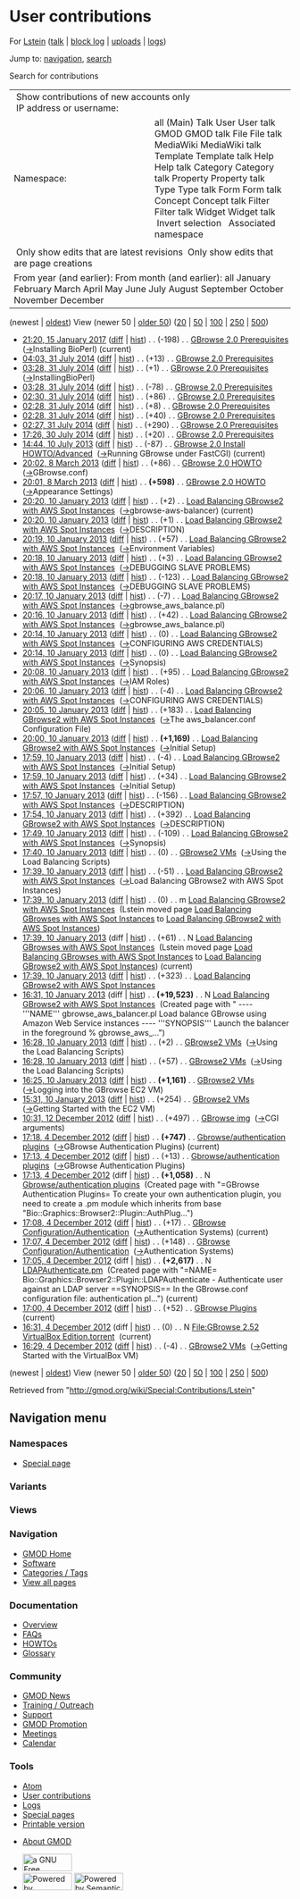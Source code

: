 <div id="mw-page-base" class="noprint">

</div>

<div id="mw-head-base" class="noprint">

</div>

<div id="content" class="mw-body" role="main">

<span id="top"></span>

<div id="mw-js-message" style="display:none;">

</div>



# <span dir="auto">User contributions</span>

<div id="bodyContent">

<div id="contentSub">

For [Lstein](/wiki/User:Lstein "User:Lstein") (<a
href="/mediawiki/index.php?title=User_talk:Lstein&amp;action=edit&amp;redlink=1"
class="new" title="User talk:Lstein (page does not exist)">talk</a> \|
[block
log](/mediawiki/index.php?title=Special:Log/block&page=User%3ALstein "Special:Log/block")
\| [uploads](/wiki/Special:ListFiles/Lstein "Special:ListFiles/Lstein")
\| [logs](/wiki/Special:Log/Lstein "Special:Log/Lstein"))

</div>

<div id="jump-to-nav" class="mw-jump">

Jump to: [navigation](#mw-navigation), [search](#p-search)

</div>

<div id="mw-content-text">

Search for contributions

<table class="mw-contributions-table">
<colgroup>
<col style="width: 50%" />
<col style="width: 50%" />
</colgroup>
<tbody>
<tr class="odd">
<td colspan="2"> Show contributions of new accounts only<br />
 IP address or username:</td>
</tr>
<tr class="even">
<td class="mw-label">Namespace:</td>
<td>all (Main) Talk User User talk GMOD GMOD talk File File talk
MediaWiki MediaWiki talk Template Template talk Help Help talk Category
Category talk Property Property talk Type Type talk Form Form talk
Concept Concept talk Filter Filter talk Widget Widget talk  
 Invert selection 
 Associated namespace </td>
</tr>
<tr class="odd">
<td colspan="2"></td>
</tr>
<tr class="even">
<td colspan="2"> Only show edits that are latest revisions
 Only show edits that are page creations</td>
</tr>
<tr class="odd">
<td colspan="2">From year (and earlier): From month (and earlier): all
January February March April May June July August September October
November December</td>
</tr>
</tbody>
</table>

(newest \| <a
href="/mediawiki/index.php?title=Special:Contributions/Lstein&amp;dir=prev&amp;target=Lstein"
class="mw-lastlink" rel="last"
title="Special:Contributions/Lstein">oldest</a>) View (newer 50 \| <a
href="/mediawiki/index.php?title=Special:Contributions/Lstein&amp;offset=20121204162933&amp;target=Lstein"
class="mw-nextlink" rel="next"
title="Special:Contributions/Lstein">older 50</a>) (<a
href="/mediawiki/index.php?title=Special:Contributions/Lstein&amp;offset=&amp;limit=20&amp;target=Lstein"
class="mw-numlink" title="Special:Contributions/Lstein">20</a> \| <a
href="/mediawiki/index.php?title=Special:Contributions/Lstein&amp;offset=&amp;limit=50&amp;target=Lstein"
class="mw-numlink" title="Special:Contributions/Lstein">50</a> \| <a
href="/mediawiki/index.php?title=Special:Contributions/Lstein&amp;offset=&amp;limit=100&amp;target=Lstein"
class="mw-numlink" title="Special:Contributions/Lstein">100</a> \| <a
href="/mediawiki/index.php?title=Special:Contributions/Lstein&amp;offset=&amp;limit=250&amp;target=Lstein"
class="mw-numlink" title="Special:Contributions/Lstein">250</a> \| <a
href="/mediawiki/index.php?title=Special:Contributions/Lstein&amp;offset=&amp;limit=500&amp;target=Lstein"
class="mw-numlink" title="Special:Contributions/Lstein">500</a>)

- <a
  href="/mediawiki/index.php?title=GBrowse_2.0_Prerequisites&amp;oldid=27336"
  class="mw-changeslist-date" title="GBrowse 2.0 Prerequisites">21:20, 15
  January 2017</a>
  ([diff](/mediawiki/index.php?title=GBrowse_2.0_Prerequisites&diff=prev&oldid=27336 "GBrowse 2.0 Prerequisites")
  \|
  [hist](/mediawiki/index.php?title=GBrowse_2.0_Prerequisites&action=history "GBrowse 2.0 Prerequisites"))
  <span class="mw-changeslist-separator">. .</span>
  <span class="mw-plusminus-neg" dir="ltr"
  title="8,375 bytes after change">(-198)</span>‎
  <span class="mw-changeslist-separator">. .</span>
  <a href="/wiki/GBrowse_2.0_Prerequisites" class="mw-contributions-title"
  title="GBrowse 2.0 Prerequisites">GBrowse 2.0 Prerequisites</a> ‎
  <span class="comment">([→](/wiki/GBrowse_2.0_Prerequisites#Installing_BioPerl "GBrowse 2.0 Prerequisites")‎<span dir="auto"><span class="autocomment">Installing
  BioPerl</span></span>)</span> <span class="mw-uctop">(current)</span>
- <a
  href="/mediawiki/index.php?title=GBrowse_2.0_Prerequisites&amp;oldid=26010"
  class="mw-changeslist-date" title="GBrowse 2.0 Prerequisites">04:03, 31
  July 2014</a>
  ([diff](/mediawiki/index.php?title=GBrowse_2.0_Prerequisites&diff=prev&oldid=26010 "GBrowse 2.0 Prerequisites")
  \|
  [hist](/mediawiki/index.php?title=GBrowse_2.0_Prerequisites&action=history "GBrowse 2.0 Prerequisites"))
  <span class="mw-changeslist-separator">. .</span>
  <span class="mw-plusminus-pos" dir="ltr"
  title="8,573 bytes after change">(+13)</span>‎
  <span class="mw-changeslist-separator">. .</span>
  <a href="/wiki/GBrowse_2.0_Prerequisites" class="mw-contributions-title"
  title="GBrowse 2.0 Prerequisites">GBrowse 2.0 Prerequisites</a> ‎
- <a
  href="/mediawiki/index.php?title=GBrowse_2.0_Prerequisites&amp;oldid=26009"
  class="mw-changeslist-date" title="GBrowse 2.0 Prerequisites">03:28, 31
  July 2014</a>
  ([diff](/mediawiki/index.php?title=GBrowse_2.0_Prerequisites&diff=prev&oldid=26009 "GBrowse 2.0 Prerequisites")
  \|
  [hist](/mediawiki/index.php?title=GBrowse_2.0_Prerequisites&action=history "GBrowse 2.0 Prerequisites"))
  <span class="mw-changeslist-separator">. .</span>
  <span class="mw-plusminus-pos" dir="ltr"
  title="8,560 bytes after change">(+1)</span>‎
  <span class="mw-changeslist-separator">. .</span>
  <a href="/wiki/GBrowse_2.0_Prerequisites" class="mw-contributions-title"
  title="GBrowse 2.0 Prerequisites">GBrowse 2.0 Prerequisites</a> ‎
  <span class="comment">([→](/wiki/GBrowse_2.0_Prerequisites#InstallingBioPerl "GBrowse 2.0 Prerequisites")‎<span dir="auto"><span class="autocomment">InstallingBioPerl</span></span>)</span>
- <a
  href="/mediawiki/index.php?title=GBrowse_2.0_Prerequisites&amp;oldid=26008"
  class="mw-changeslist-date" title="GBrowse 2.0 Prerequisites">03:28, 31
  July 2014</a>
  ([diff](/mediawiki/index.php?title=GBrowse_2.0_Prerequisites&diff=prev&oldid=26008 "GBrowse 2.0 Prerequisites")
  \|
  [hist](/mediawiki/index.php?title=GBrowse_2.0_Prerequisites&action=history "GBrowse 2.0 Prerequisites"))
  <span class="mw-changeslist-separator">. .</span>
  <span class="mw-plusminus-neg" dir="ltr"
  title="8,559 bytes after change">(-78)</span>‎
  <span class="mw-changeslist-separator">. .</span>
  <a href="/wiki/GBrowse_2.0_Prerequisites" class="mw-contributions-title"
  title="GBrowse 2.0 Prerequisites">GBrowse 2.0 Prerequisites</a> ‎
- <a
  href="/mediawiki/index.php?title=GBrowse_2.0_Prerequisites&amp;oldid=26007"
  class="mw-changeslist-date" title="GBrowse 2.0 Prerequisites">02:30, 31
  July 2014</a>
  ([diff](/mediawiki/index.php?title=GBrowse_2.0_Prerequisites&diff=prev&oldid=26007 "GBrowse 2.0 Prerequisites")
  \|
  [hist](/mediawiki/index.php?title=GBrowse_2.0_Prerequisites&action=history "GBrowse 2.0 Prerequisites"))
  <span class="mw-changeslist-separator">. .</span>
  <span class="mw-plusminus-pos" dir="ltr"
  title="8,637 bytes after change">(+86)</span>‎
  <span class="mw-changeslist-separator">. .</span>
  <a href="/wiki/GBrowse_2.0_Prerequisites" class="mw-contributions-title"
  title="GBrowse 2.0 Prerequisites">GBrowse 2.0 Prerequisites</a> ‎
- <a
  href="/mediawiki/index.php?title=GBrowse_2.0_Prerequisites&amp;oldid=26006"
  class="mw-changeslist-date" title="GBrowse 2.0 Prerequisites">02:28, 31
  July 2014</a>
  ([diff](/mediawiki/index.php?title=GBrowse_2.0_Prerequisites&diff=prev&oldid=26006 "GBrowse 2.0 Prerequisites")
  \|
  [hist](/mediawiki/index.php?title=GBrowse_2.0_Prerequisites&action=history "GBrowse 2.0 Prerequisites"))
  <span class="mw-changeslist-separator">. .</span>
  <span class="mw-plusminus-pos" dir="ltr"
  title="8,551 bytes after change">(+8)</span>‎
  <span class="mw-changeslist-separator">. .</span>
  <a href="/wiki/GBrowse_2.0_Prerequisites" class="mw-contributions-title"
  title="GBrowse 2.0 Prerequisites">GBrowse 2.0 Prerequisites</a> ‎
- <a
  href="/mediawiki/index.php?title=GBrowse_2.0_Prerequisites&amp;oldid=26005"
  class="mw-changeslist-date" title="GBrowse 2.0 Prerequisites">02:28, 31
  July 2014</a>
  ([diff](/mediawiki/index.php?title=GBrowse_2.0_Prerequisites&diff=prev&oldid=26005 "GBrowse 2.0 Prerequisites")
  \|
  [hist](/mediawiki/index.php?title=GBrowse_2.0_Prerequisites&action=history "GBrowse 2.0 Prerequisites"))
  <span class="mw-changeslist-separator">. .</span>
  <span class="mw-plusminus-pos" dir="ltr"
  title="8,543 bytes after change">(+40)</span>‎
  <span class="mw-changeslist-separator">. .</span>
  <a href="/wiki/GBrowse_2.0_Prerequisites" class="mw-contributions-title"
  title="GBrowse 2.0 Prerequisites">GBrowse 2.0 Prerequisites</a> ‎
- <a
  href="/mediawiki/index.php?title=GBrowse_2.0_Prerequisites&amp;oldid=26004"
  class="mw-changeslist-date" title="GBrowse 2.0 Prerequisites">02:27, 31
  July 2014</a>
  ([diff](/mediawiki/index.php?title=GBrowse_2.0_Prerequisites&diff=prev&oldid=26004 "GBrowse 2.0 Prerequisites")
  \|
  [hist](/mediawiki/index.php?title=GBrowse_2.0_Prerequisites&action=history "GBrowse 2.0 Prerequisites"))
  <span class="mw-changeslist-separator">. .</span>
  <span class="mw-plusminus-pos" dir="ltr"
  title="8,503 bytes after change">(+290)</span>‎
  <span class="mw-changeslist-separator">. .</span>
  <a href="/wiki/GBrowse_2.0_Prerequisites" class="mw-contributions-title"
  title="GBrowse 2.0 Prerequisites">GBrowse 2.0 Prerequisites</a> ‎
- <a
  href="/mediawiki/index.php?title=GBrowse_2.0_Prerequisites&amp;oldid=26003"
  class="mw-changeslist-date" title="GBrowse 2.0 Prerequisites">17:26, 30
  July 2014</a>
  ([diff](/mediawiki/index.php?title=GBrowse_2.0_Prerequisites&diff=prev&oldid=26003 "GBrowse 2.0 Prerequisites")
  \|
  [hist](/mediawiki/index.php?title=GBrowse_2.0_Prerequisites&action=history "GBrowse 2.0 Prerequisites"))
  <span class="mw-changeslist-separator">. .</span>
  <span class="mw-plusminus-pos" dir="ltr"
  title="8,213 bytes after change">(+20)</span>‎
  <span class="mw-changeslist-separator">. .</span>
  <a href="/wiki/GBrowse_2.0_Prerequisites" class="mw-contributions-title"
  title="GBrowse 2.0 Prerequisites">GBrowse 2.0 Prerequisites</a> ‎
- <a
  href="/mediawiki/index.php?title=GBrowse_2.0_Install_HOWTO/Advanced&amp;oldid=23766"
  class="mw-changeslist-date"
  title="GBrowse 2.0 Install HOWTO/Advanced">14:44, 10 July 2013</a>
  ([diff](/mediawiki/index.php?title=GBrowse_2.0_Install_HOWTO/Advanced&diff=prev&oldid=23766 "GBrowse 2.0 Install HOWTO/Advanced")
  \|
  [hist](/mediawiki/index.php?title=GBrowse_2.0_Install_HOWTO/Advanced&action=history "GBrowse 2.0 Install HOWTO/Advanced"))
  <span class="mw-changeslist-separator">. .</span>
  <span class="mw-plusminus-neg" dir="ltr"
  title="23,738 bytes after change">(-87)</span>‎
  <span class="mw-changeslist-separator">. .</span>
  <a href="/wiki/GBrowse_2.0_Install_HOWTO/Advanced"
  class="mw-contributions-title"
  title="GBrowse 2.0 Install HOWTO/Advanced">GBrowse 2.0 Install
  HOWTO/Advanced</a> ‎
  <span class="comment">([→](/wiki/GBrowse_2.0_Install_HOWTO/Advanced#Running_GBrowse_under_FastCGI "GBrowse 2.0 Install HOWTO/Advanced")‎<span dir="auto"><span class="autocomment">Running
  GBrowse under FastCGI</span></span>)</span>
  <span class="mw-uctop">(current)</span>
- <a href="/mediawiki/index.php?title=GBrowse_2.0_HOWTO&amp;oldid=23216"
  class="mw-changeslist-date" title="GBrowse 2.0 HOWTO">20:02, 8 March
  2013</a>
  ([diff](/mediawiki/index.php?title=GBrowse_2.0_HOWTO&diff=prev&oldid=23216 "GBrowse 2.0 HOWTO")
  \|
  [hist](/mediawiki/index.php?title=GBrowse_2.0_HOWTO&action=history "GBrowse 2.0 HOWTO"))
  <span class="mw-changeslist-separator">. .</span>
  <span class="mw-plusminus-pos" dir="ltr"
  title="102,555 bytes after change">(+86)</span>‎
  <span class="mw-changeslist-separator">. .</span>
  <a href="/wiki/GBrowse_2.0_HOWTO" class="mw-contributions-title"
  title="GBrowse 2.0 HOWTO">GBrowse 2.0 HOWTO</a> ‎
  <span class="comment">([→](/wiki/GBrowse_2.0_HOWTO#GBrowse.conf "GBrowse 2.0 HOWTO")‎<span dir="auto"><span class="autocomment">GBrowse.conf</span></span>)</span>
- <a href="/mediawiki/index.php?title=GBrowse_2.0_HOWTO&amp;oldid=23215"
  class="mw-changeslist-date" title="GBrowse 2.0 HOWTO">20:01, 8 March
  2013</a>
  ([diff](/mediawiki/index.php?title=GBrowse_2.0_HOWTO&diff=prev&oldid=23215 "GBrowse 2.0 HOWTO")
  \|
  [hist](/mediawiki/index.php?title=GBrowse_2.0_HOWTO&action=history "GBrowse 2.0 HOWTO"))
  <span class="mw-changeslist-separator">. .</span> **(+598)**‎
  <span class="mw-changeslist-separator">. .</span>
  <a href="/wiki/GBrowse_2.0_HOWTO" class="mw-contributions-title"
  title="GBrowse 2.0 HOWTO">GBrowse 2.0 HOWTO</a> ‎
  <span class="comment">([→](/wiki/GBrowse_2.0_HOWTO#Appearance_Settings "GBrowse 2.0 HOWTO")‎<span dir="auto"><span class="autocomment">Appearance
  Settings</span></span>)</span>
- <a
  href="/mediawiki/index.php?title=Load_Balancing_GBrowse2_with_AWS_Spot_Instances&amp;oldid=22787"
  class="mw-changeslist-date"
  title="Load Balancing GBrowse2 with AWS Spot Instances">20:20, 10
  January 2013</a>
  ([diff](/mediawiki/index.php?title=Load_Balancing_GBrowse2_with_AWS_Spot_Instances&diff=prev&oldid=22787 "Load Balancing GBrowse2 with AWS Spot Instances")
  \|
  [hist](/mediawiki/index.php?title=Load_Balancing_GBrowse2_with_AWS_Spot_Instances&action=history "Load Balancing GBrowse2 with AWS Spot Instances"))
  <span class="mw-changeslist-separator">. .</span>
  <span class="mw-plusminus-pos" dir="ltr"
  title="21,370 bytes after change">(+2)</span>‎
  <span class="mw-changeslist-separator">. .</span>
  <a href="/wiki/Load_Balancing_GBrowse2_with_AWS_Spot_Instances"
  class="mw-contributions-title"
  title="Load Balancing GBrowse2 with AWS Spot Instances">Load Balancing
  GBrowse2 with AWS Spot Instances</a> ‎
  <span class="comment">([→](/wiki/Load_Balancing_GBrowse2_with_AWS_Spot_Instances#gbrowse-aws-balancer "Load Balancing GBrowse2 with AWS Spot Instances")‎<span dir="auto"><span class="autocomment">gbrowse-aws-balancer</span></span>)</span>
  <span class="mw-uctop">(current)</span>
- <a
  href="/mediawiki/index.php?title=Load_Balancing_GBrowse2_with_AWS_Spot_Instances&amp;oldid=22786"
  class="mw-changeslist-date"
  title="Load Balancing GBrowse2 with AWS Spot Instances">20:20, 10
  January 2013</a>
  ([diff](/mediawiki/index.php?title=Load_Balancing_GBrowse2_with_AWS_Spot_Instances&diff=prev&oldid=22786 "Load Balancing GBrowse2 with AWS Spot Instances")
  \|
  [hist](/mediawiki/index.php?title=Load_Balancing_GBrowse2_with_AWS_Spot_Instances&action=history "Load Balancing GBrowse2 with AWS Spot Instances"))
  <span class="mw-changeslist-separator">. .</span>
  <span class="mw-plusminus-pos" dir="ltr"
  title="21,368 bytes after change">(+1)</span>‎
  <span class="mw-changeslist-separator">. .</span>
  <a href="/wiki/Load_Balancing_GBrowse2_with_AWS_Spot_Instances"
  class="mw-contributions-title"
  title="Load Balancing GBrowse2 with AWS Spot Instances">Load Balancing
  GBrowse2 with AWS Spot Instances</a> ‎
  <span class="comment">([→](/wiki/Load_Balancing_GBrowse2_with_AWS_Spot_Instances#DESCRIPTION "Load Balancing GBrowse2 with AWS Spot Instances")‎<span dir="auto"><span class="autocomment">DESCRIPTION</span></span>)</span>
- <a
  href="/mediawiki/index.php?title=Load_Balancing_GBrowse2_with_AWS_Spot_Instances&amp;oldid=22785"
  class="mw-changeslist-date"
  title="Load Balancing GBrowse2 with AWS Spot Instances">20:19, 10
  January 2013</a>
  ([diff](/mediawiki/index.php?title=Load_Balancing_GBrowse2_with_AWS_Spot_Instances&diff=prev&oldid=22785 "Load Balancing GBrowse2 with AWS Spot Instances")
  \|
  [hist](/mediawiki/index.php?title=Load_Balancing_GBrowse2_with_AWS_Spot_Instances&action=history "Load Balancing GBrowse2 with AWS Spot Instances"))
  <span class="mw-changeslist-separator">. .</span>
  <span class="mw-plusminus-pos" dir="ltr"
  title="21,367 bytes after change">(+57)</span>‎
  <span class="mw-changeslist-separator">. .</span>
  <a href="/wiki/Load_Balancing_GBrowse2_with_AWS_Spot_Instances"
  class="mw-contributions-title"
  title="Load Balancing GBrowse2 with AWS Spot Instances">Load Balancing
  GBrowse2 with AWS Spot Instances</a> ‎
  <span class="comment">([→](/wiki/Load_Balancing_GBrowse2_with_AWS_Spot_Instances#Environment_Variables "Load Balancing GBrowse2 with AWS Spot Instances")‎<span dir="auto"><span class="autocomment">Environment
  Variables</span></span>)</span>
- <a
  href="/mediawiki/index.php?title=Load_Balancing_GBrowse2_with_AWS_Spot_Instances&amp;oldid=22784"
  class="mw-changeslist-date"
  title="Load Balancing GBrowse2 with AWS Spot Instances">20:18, 10
  January 2013</a>
  ([diff](/mediawiki/index.php?title=Load_Balancing_GBrowse2_with_AWS_Spot_Instances&diff=prev&oldid=22784 "Load Balancing GBrowse2 with AWS Spot Instances")
  \|
  [hist](/mediawiki/index.php?title=Load_Balancing_GBrowse2_with_AWS_Spot_Instances&action=history "Load Balancing GBrowse2 with AWS Spot Instances"))
  <span class="mw-changeslist-separator">. .</span>
  <span class="mw-plusminus-pos" dir="ltr"
  title="21,310 bytes after change">(+3)</span>‎
  <span class="mw-changeslist-separator">. .</span>
  <a href="/wiki/Load_Balancing_GBrowse2_with_AWS_Spot_Instances"
  class="mw-contributions-title"
  title="Load Balancing GBrowse2 with AWS Spot Instances">Load Balancing
  GBrowse2 with AWS Spot Instances</a> ‎
  <span class="comment">([→](/wiki/Load_Balancing_GBrowse2_with_AWS_Spot_Instances#DEBUGGING_SLAVE_PROBLEMS "Load Balancing GBrowse2 with AWS Spot Instances")‎<span dir="auto"><span class="autocomment">DEBUGGING
  SLAVE PROBLEMS</span></span>)</span>
- <a
  href="/mediawiki/index.php?title=Load_Balancing_GBrowse2_with_AWS_Spot_Instances&amp;oldid=22783"
  class="mw-changeslist-date"
  title="Load Balancing GBrowse2 with AWS Spot Instances">20:18, 10
  January 2013</a>
  ([diff](/mediawiki/index.php?title=Load_Balancing_GBrowse2_with_AWS_Spot_Instances&diff=prev&oldid=22783 "Load Balancing GBrowse2 with AWS Spot Instances")
  \|
  [hist](/mediawiki/index.php?title=Load_Balancing_GBrowse2_with_AWS_Spot_Instances&action=history "Load Balancing GBrowse2 with AWS Spot Instances"))
  <span class="mw-changeslist-separator">. .</span>
  <span class="mw-plusminus-neg" dir="ltr"
  title="21,307 bytes after change">(-123)</span>‎
  <span class="mw-changeslist-separator">. .</span>
  <a href="/wiki/Load_Balancing_GBrowse2_with_AWS_Spot_Instances"
  class="mw-contributions-title"
  title="Load Balancing GBrowse2 with AWS Spot Instances">Load Balancing
  GBrowse2 with AWS Spot Instances</a> ‎
  <span class="comment">([→](/wiki/Load_Balancing_GBrowse2_with_AWS_Spot_Instances#DEBUGGING_SLAVE_PROBLEMS "Load Balancing GBrowse2 with AWS Spot Instances")‎<span dir="auto"><span class="autocomment">DEBUGGING
  SLAVE PROBLEMS</span></span>)</span>
- <a
  href="/mediawiki/index.php?title=Load_Balancing_GBrowse2_with_AWS_Spot_Instances&amp;oldid=22782"
  class="mw-changeslist-date"
  title="Load Balancing GBrowse2 with AWS Spot Instances">20:17, 10
  January 2013</a>
  ([diff](/mediawiki/index.php?title=Load_Balancing_GBrowse2_with_AWS_Spot_Instances&diff=prev&oldid=22782 "Load Balancing GBrowse2 with AWS Spot Instances")
  \|
  [hist](/mediawiki/index.php?title=Load_Balancing_GBrowse2_with_AWS_Spot_Instances&action=history "Load Balancing GBrowse2 with AWS Spot Instances"))
  <span class="mw-changeslist-separator">. .</span>
  <span class="mw-plusminus-neg" dir="ltr"
  title="21,430 bytes after change">(-7)</span>‎
  <span class="mw-changeslist-separator">. .</span>
  <a href="/wiki/Load_Balancing_GBrowse2_with_AWS_Spot_Instances"
  class="mw-contributions-title"
  title="Load Balancing GBrowse2 with AWS Spot Instances">Load Balancing
  GBrowse2 with AWS Spot Instances</a> ‎
  <span class="comment">([→](/wiki/Load_Balancing_GBrowse2_with_AWS_Spot_Instances#gbrowse_aws_balance.pl "Load Balancing GBrowse2 with AWS Spot Instances")‎<span dir="auto"><span class="autocomment">gbrowse_aws_balance.pl</span></span>)</span>
- <a
  href="/mediawiki/index.php?title=Load_Balancing_GBrowse2_with_AWS_Spot_Instances&amp;oldid=22781"
  class="mw-changeslist-date"
  title="Load Balancing GBrowse2 with AWS Spot Instances">20:16, 10
  January 2013</a>
  ([diff](/mediawiki/index.php?title=Load_Balancing_GBrowse2_with_AWS_Spot_Instances&diff=prev&oldid=22781 "Load Balancing GBrowse2 with AWS Spot Instances")
  \|
  [hist](/mediawiki/index.php?title=Load_Balancing_GBrowse2_with_AWS_Spot_Instances&action=history "Load Balancing GBrowse2 with AWS Spot Instances"))
  <span class="mw-changeslist-separator">. .</span>
  <span class="mw-plusminus-pos" dir="ltr"
  title="21,437 bytes after change">(+42)</span>‎
  <span class="mw-changeslist-separator">. .</span>
  <a href="/wiki/Load_Balancing_GBrowse2_with_AWS_Spot_Instances"
  class="mw-contributions-title"
  title="Load Balancing GBrowse2 with AWS Spot Instances">Load Balancing
  GBrowse2 with AWS Spot Instances</a> ‎
  <span class="comment">([→](/wiki/Load_Balancing_GBrowse2_with_AWS_Spot_Instances#gbrowse_aws_balance.pl "Load Balancing GBrowse2 with AWS Spot Instances")‎<span dir="auto"><span class="autocomment">gbrowse_aws_balance.pl</span></span>)</span>
- <a
  href="/mediawiki/index.php?title=Load_Balancing_GBrowse2_with_AWS_Spot_Instances&amp;oldid=22779"
  class="mw-changeslist-date"
  title="Load Balancing GBrowse2 with AWS Spot Instances">20:14, 10
  January 2013</a>
  ([diff](/mediawiki/index.php?title=Load_Balancing_GBrowse2_with_AWS_Spot_Instances&diff=prev&oldid=22779 "Load Balancing GBrowse2 with AWS Spot Instances")
  \|
  [hist](/mediawiki/index.php?title=Load_Balancing_GBrowse2_with_AWS_Spot_Instances&action=history "Load Balancing GBrowse2 with AWS Spot Instances"))
  <span class="mw-changeslist-separator">. .</span>
  <span class="mw-plusminus-null" dir="ltr"
  title="21,395 bytes after change">(0)</span>‎
  <span class="mw-changeslist-separator">. .</span>
  <a href="/wiki/Load_Balancing_GBrowse2_with_AWS_Spot_Instances"
  class="mw-contributions-title"
  title="Load Balancing GBrowse2 with AWS Spot Instances">Load Balancing
  GBrowse2 with AWS Spot Instances</a> ‎
  <span class="comment">([→](/wiki/Load_Balancing_GBrowse2_with_AWS_Spot_Instances#CONFIGURING_AWS_CREDENTIALS "Load Balancing GBrowse2 with AWS Spot Instances")‎<span dir="auto"><span class="autocomment">CONFIGURING
  AWS CREDENTIALS</span></span>)</span>
- <a
  href="/mediawiki/index.php?title=Load_Balancing_GBrowse2_with_AWS_Spot_Instances&amp;oldid=22778"
  class="mw-changeslist-date"
  title="Load Balancing GBrowse2 with AWS Spot Instances">20:14, 10
  January 2013</a>
  ([diff](/mediawiki/index.php?title=Load_Balancing_GBrowse2_with_AWS_Spot_Instances&diff=prev&oldid=22778 "Load Balancing GBrowse2 with AWS Spot Instances")
  \|
  [hist](/mediawiki/index.php?title=Load_Balancing_GBrowse2_with_AWS_Spot_Instances&action=history "Load Balancing GBrowse2 with AWS Spot Instances"))
  <span class="mw-changeslist-separator">. .</span>
  <span class="mw-plusminus-null" dir="ltr"
  title="21,395 bytes after change">(0)</span>‎
  <span class="mw-changeslist-separator">. .</span>
  <a href="/wiki/Load_Balancing_GBrowse2_with_AWS_Spot_Instances"
  class="mw-contributions-title"
  title="Load Balancing GBrowse2 with AWS Spot Instances">Load Balancing
  GBrowse2 with AWS Spot Instances</a> ‎
  <span class="comment">([→](/wiki/Load_Balancing_GBrowse2_with_AWS_Spot_Instances#Synopsis "Load Balancing GBrowse2 with AWS Spot Instances")‎<span dir="auto"><span class="autocomment">Synopsis</span></span>)</span>
- <a
  href="/mediawiki/index.php?title=Load_Balancing_GBrowse2_with_AWS_Spot_Instances&amp;oldid=22777"
  class="mw-changeslist-date"
  title="Load Balancing GBrowse2 with AWS Spot Instances">20:08, 10
  January 2013</a>
  ([diff](/mediawiki/index.php?title=Load_Balancing_GBrowse2_with_AWS_Spot_Instances&diff=prev&oldid=22777 "Load Balancing GBrowse2 with AWS Spot Instances")
  \|
  [hist](/mediawiki/index.php?title=Load_Balancing_GBrowse2_with_AWS_Spot_Instances&action=history "Load Balancing GBrowse2 with AWS Spot Instances"))
  <span class="mw-changeslist-separator">. .</span>
  <span class="mw-plusminus-pos" dir="ltr"
  title="21,395 bytes after change">(+95)</span>‎
  <span class="mw-changeslist-separator">. .</span>
  <a href="/wiki/Load_Balancing_GBrowse2_with_AWS_Spot_Instances"
  class="mw-contributions-title"
  title="Load Balancing GBrowse2 with AWS Spot Instances">Load Balancing
  GBrowse2 with AWS Spot Instances</a> ‎
  <span class="comment">([→](/wiki/Load_Balancing_GBrowse2_with_AWS_Spot_Instances#IAM_Roles "Load Balancing GBrowse2 with AWS Spot Instances")‎<span dir="auto"><span class="autocomment">IAM
  Roles</span></span>)</span>
- <a
  href="/mediawiki/index.php?title=Load_Balancing_GBrowse2_with_AWS_Spot_Instances&amp;oldid=22776"
  class="mw-changeslist-date"
  title="Load Balancing GBrowse2 with AWS Spot Instances">20:06, 10
  January 2013</a>
  ([diff](/mediawiki/index.php?title=Load_Balancing_GBrowse2_with_AWS_Spot_Instances&diff=prev&oldid=22776 "Load Balancing GBrowse2 with AWS Spot Instances")
  \|
  [hist](/mediawiki/index.php?title=Load_Balancing_GBrowse2_with_AWS_Spot_Instances&action=history "Load Balancing GBrowse2 with AWS Spot Instances"))
  <span class="mw-changeslist-separator">. .</span>
  <span class="mw-plusminus-neg" dir="ltr"
  title="21,300 bytes after change">(-4)</span>‎
  <span class="mw-changeslist-separator">. .</span>
  <a href="/wiki/Load_Balancing_GBrowse2_with_AWS_Spot_Instances"
  class="mw-contributions-title"
  title="Load Balancing GBrowse2 with AWS Spot Instances">Load Balancing
  GBrowse2 with AWS Spot Instances</a> ‎
  <span class="comment">([→](/wiki/Load_Balancing_GBrowse2_with_AWS_Spot_Instances#CONFIGURING_AWS_CREDENTIALS "Load Balancing GBrowse2 with AWS Spot Instances")‎<span dir="auto"><span class="autocomment">CONFIGURING
  AWS CREDENTIALS</span></span>)</span>
- <a
  href="/mediawiki/index.php?title=Load_Balancing_GBrowse2_with_AWS_Spot_Instances&amp;oldid=22775"
  class="mw-changeslist-date"
  title="Load Balancing GBrowse2 with AWS Spot Instances">20:05, 10
  January 2013</a>
  ([diff](/mediawiki/index.php?title=Load_Balancing_GBrowse2_with_AWS_Spot_Instances&diff=prev&oldid=22775 "Load Balancing GBrowse2 with AWS Spot Instances")
  \|
  [hist](/mediawiki/index.php?title=Load_Balancing_GBrowse2_with_AWS_Spot_Instances&action=history "Load Balancing GBrowse2 with AWS Spot Instances"))
  <span class="mw-changeslist-separator">. .</span>
  <span class="mw-plusminus-pos" dir="ltr"
  title="21,304 bytes after change">(+183)</span>‎
  <span class="mw-changeslist-separator">. .</span>
  <a href="/wiki/Load_Balancing_GBrowse2_with_AWS_Spot_Instances"
  class="mw-contributions-title"
  title="Load Balancing GBrowse2 with AWS Spot Instances">Load Balancing
  GBrowse2 with AWS Spot Instances</a> ‎
  <span class="comment">([→](/wiki/Load_Balancing_GBrowse2_with_AWS_Spot_Instances#The_aws_balancer.conf_Configuration_File "Load Balancing GBrowse2 with AWS Spot Instances")‎<span dir="auto"><span class="autocomment">The
  aws_balancer.conf Configuration File</span></span>)</span>
- <a
  href="/mediawiki/index.php?title=Load_Balancing_GBrowse2_with_AWS_Spot_Instances&amp;oldid=22774"
  class="mw-changeslist-date"
  title="Load Balancing GBrowse2 with AWS Spot Instances">20:00, 10
  January 2013</a>
  ([diff](/mediawiki/index.php?title=Load_Balancing_GBrowse2_with_AWS_Spot_Instances&diff=prev&oldid=22774 "Load Balancing GBrowse2 with AWS Spot Instances")
  \|
  [hist](/mediawiki/index.php?title=Load_Balancing_GBrowse2_with_AWS_Spot_Instances&action=history "Load Balancing GBrowse2 with AWS Spot Instances"))
  <span class="mw-changeslist-separator">. .</span> **(+1,169)**‎
  <span class="mw-changeslist-separator">. .</span>
  <a href="/wiki/Load_Balancing_GBrowse2_with_AWS_Spot_Instances"
  class="mw-contributions-title"
  title="Load Balancing GBrowse2 with AWS Spot Instances">Load Balancing
  GBrowse2 with AWS Spot Instances</a> ‎
  <span class="comment">([→](/wiki/Load_Balancing_GBrowse2_with_AWS_Spot_Instances#Initial_Setup "Load Balancing GBrowse2 with AWS Spot Instances")‎<span dir="auto"><span class="autocomment">Initial
  Setup</span></span>)</span>
- <a
  href="/mediawiki/index.php?title=Load_Balancing_GBrowse2_with_AWS_Spot_Instances&amp;oldid=22771"
  class="mw-changeslist-date"
  title="Load Balancing GBrowse2 with AWS Spot Instances">17:59, 10
  January 2013</a>
  ([diff](/mediawiki/index.php?title=Load_Balancing_GBrowse2_with_AWS_Spot_Instances&diff=prev&oldid=22771 "Load Balancing GBrowse2 with AWS Spot Instances")
  \|
  [hist](/mediawiki/index.php?title=Load_Balancing_GBrowse2_with_AWS_Spot_Instances&action=history "Load Balancing GBrowse2 with AWS Spot Instances"))
  <span class="mw-changeslist-separator">. .</span>
  <span class="mw-plusminus-neg" dir="ltr"
  title="19,952 bytes after change">(-4)</span>‎
  <span class="mw-changeslist-separator">. .</span>
  <a href="/wiki/Load_Balancing_GBrowse2_with_AWS_Spot_Instances"
  class="mw-contributions-title"
  title="Load Balancing GBrowse2 with AWS Spot Instances">Load Balancing
  GBrowse2 with AWS Spot Instances</a> ‎
  <span class="comment">([→](/wiki/Load_Balancing_GBrowse2_with_AWS_Spot_Instances#Initial_Setup "Load Balancing GBrowse2 with AWS Spot Instances")‎<span dir="auto"><span class="autocomment">Initial
  Setup</span></span>)</span>
- <a
  href="/mediawiki/index.php?title=Load_Balancing_GBrowse2_with_AWS_Spot_Instances&amp;oldid=22770"
  class="mw-changeslist-date"
  title="Load Balancing GBrowse2 with AWS Spot Instances">17:59, 10
  January 2013</a>
  ([diff](/mediawiki/index.php?title=Load_Balancing_GBrowse2_with_AWS_Spot_Instances&diff=prev&oldid=22770 "Load Balancing GBrowse2 with AWS Spot Instances")
  \|
  [hist](/mediawiki/index.php?title=Load_Balancing_GBrowse2_with_AWS_Spot_Instances&action=history "Load Balancing GBrowse2 with AWS Spot Instances"))
  <span class="mw-changeslist-separator">. .</span>
  <span class="mw-plusminus-pos" dir="ltr"
  title="19,956 bytes after change">(+34)</span>‎
  <span class="mw-changeslist-separator">. .</span>
  <a href="/wiki/Load_Balancing_GBrowse2_with_AWS_Spot_Instances"
  class="mw-contributions-title"
  title="Load Balancing GBrowse2 with AWS Spot Instances">Load Balancing
  GBrowse2 with AWS Spot Instances</a> ‎
  <span class="comment">([→](/wiki/Load_Balancing_GBrowse2_with_AWS_Spot_Instances#Initial_Setup "Load Balancing GBrowse2 with AWS Spot Instances")‎<span dir="auto"><span class="autocomment">Initial
  Setup</span></span>)</span>
- <a
  href="/mediawiki/index.php?title=Load_Balancing_GBrowse2_with_AWS_Spot_Instances&amp;oldid=22769"
  class="mw-changeslist-date"
  title="Load Balancing GBrowse2 with AWS Spot Instances">17:57, 10
  January 2013</a>
  ([diff](/mediawiki/index.php?title=Load_Balancing_GBrowse2_with_AWS_Spot_Instances&diff=prev&oldid=22769 "Load Balancing GBrowse2 with AWS Spot Instances")
  \|
  [hist](/mediawiki/index.php?title=Load_Balancing_GBrowse2_with_AWS_Spot_Instances&action=history "Load Balancing GBrowse2 with AWS Spot Instances"))
  <span class="mw-changeslist-separator">. .</span>
  <span class="mw-plusminus-neg" dir="ltr"
  title="19,922 bytes after change">(-156)</span>‎
  <span class="mw-changeslist-separator">. .</span>
  <a href="/wiki/Load_Balancing_GBrowse2_with_AWS_Spot_Instances"
  class="mw-contributions-title"
  title="Load Balancing GBrowse2 with AWS Spot Instances">Load Balancing
  GBrowse2 with AWS Spot Instances</a> ‎
  <span class="comment">([→](/wiki/Load_Balancing_GBrowse2_with_AWS_Spot_Instances#DESCRIPTION "Load Balancing GBrowse2 with AWS Spot Instances")‎<span dir="auto"><span class="autocomment">DESCRIPTION</span></span>)</span>
- <a
  href="/mediawiki/index.php?title=Load_Balancing_GBrowse2_with_AWS_Spot_Instances&amp;oldid=22768"
  class="mw-changeslist-date"
  title="Load Balancing GBrowse2 with AWS Spot Instances">17:54, 10
  January 2013</a>
  ([diff](/mediawiki/index.php?title=Load_Balancing_GBrowse2_with_AWS_Spot_Instances&diff=prev&oldid=22768 "Load Balancing GBrowse2 with AWS Spot Instances")
  \|
  [hist](/mediawiki/index.php?title=Load_Balancing_GBrowse2_with_AWS_Spot_Instances&action=history "Load Balancing GBrowse2 with AWS Spot Instances"))
  <span class="mw-changeslist-separator">. .</span>
  <span class="mw-plusminus-pos" dir="ltr"
  title="20,078 bytes after change">(+392)</span>‎
  <span class="mw-changeslist-separator">. .</span>
  <a href="/wiki/Load_Balancing_GBrowse2_with_AWS_Spot_Instances"
  class="mw-contributions-title"
  title="Load Balancing GBrowse2 with AWS Spot Instances">Load Balancing
  GBrowse2 with AWS Spot Instances</a> ‎
  <span class="comment">([→](/wiki/Load_Balancing_GBrowse2_with_AWS_Spot_Instances#DESCRIPTION "Load Balancing GBrowse2 with AWS Spot Instances")‎<span dir="auto"><span class="autocomment">DESCRIPTION</span></span>)</span>
- <a
  href="/mediawiki/index.php?title=Load_Balancing_GBrowse2_with_AWS_Spot_Instances&amp;oldid=22767"
  class="mw-changeslist-date"
  title="Load Balancing GBrowse2 with AWS Spot Instances">17:49, 10
  January 2013</a>
  ([diff](/mediawiki/index.php?title=Load_Balancing_GBrowse2_with_AWS_Spot_Instances&diff=prev&oldid=22767 "Load Balancing GBrowse2 with AWS Spot Instances")
  \|
  [hist](/mediawiki/index.php?title=Load_Balancing_GBrowse2_with_AWS_Spot_Instances&action=history "Load Balancing GBrowse2 with AWS Spot Instances"))
  <span class="mw-changeslist-separator">. .</span>
  <span class="mw-plusminus-neg" dir="ltr"
  title="19,686 bytes after change">(-109)</span>‎
  <span class="mw-changeslist-separator">. .</span>
  <a href="/wiki/Load_Balancing_GBrowse2_with_AWS_Spot_Instances"
  class="mw-contributions-title"
  title="Load Balancing GBrowse2 with AWS Spot Instances">Load Balancing
  GBrowse2 with AWS Spot Instances</a> ‎
  <span class="comment">([→](/wiki/Load_Balancing_GBrowse2_with_AWS_Spot_Instances#Synopsis "Load Balancing GBrowse2 with AWS Spot Instances")‎<span dir="auto"><span class="autocomment">Synopsis</span></span>)</span>
- <a href="/mediawiki/index.php?title=GBrowse2_VMs&amp;oldid=22766"
  class="mw-changeslist-date" title="GBrowse2 VMs">17:40, 10 January
  2013</a>
  ([diff](/mediawiki/index.php?title=GBrowse2_VMs&diff=prev&oldid=22766 "GBrowse2 VMs")
  \|
  [hist](/mediawiki/index.php?title=GBrowse2_VMs&action=history "GBrowse2 VMs"))
  <span class="mw-changeslist-separator">. .</span>
  <span class="mw-plusminus-null" dir="ltr"
  title="18,704 bytes after change">(0)</span>‎
  <span class="mw-changeslist-separator">. .</span>
  <a href="/wiki/GBrowse2_VMs" class="mw-contributions-title"
  title="GBrowse2 VMs">GBrowse2 VMs</a> ‎
  <span class="comment">([→](/wiki/GBrowse2_VMs#Using_the_Load_Balancing_Scripts "GBrowse2 VMs")‎<span dir="auto"><span class="autocomment">Using
  the Load Balancing Scripts</span></span>)</span>
- <a
  href="/mediawiki/index.php?title=Load_Balancing_GBrowse2_with_AWS_Spot_Instances&amp;oldid=22765"
  class="mw-changeslist-date"
  title="Load Balancing GBrowse2 with AWS Spot Instances">17:39, 10
  January 2013</a>
  ([diff](/mediawiki/index.php?title=Load_Balancing_GBrowse2_with_AWS_Spot_Instances&diff=prev&oldid=22765 "Load Balancing GBrowse2 with AWS Spot Instances")
  \|
  [hist](/mediawiki/index.php?title=Load_Balancing_GBrowse2_with_AWS_Spot_Instances&action=history "Load Balancing GBrowse2 with AWS Spot Instances"))
  <span class="mw-changeslist-separator">. .</span>
  <span class="mw-plusminus-neg" dir="ltr"
  title="19,795 bytes after change">(-51)</span>‎
  <span class="mw-changeslist-separator">. .</span>
  <a href="/wiki/Load_Balancing_GBrowse2_with_AWS_Spot_Instances"
  class="mw-contributions-title"
  title="Load Balancing GBrowse2 with AWS Spot Instances">Load Balancing
  GBrowse2 with AWS Spot Instances</a> ‎
  <span class="comment">([→](/wiki/Load_Balancing_GBrowse2_with_AWS_Spot_Instances#Load_Balancing_GBrowse2_with_AWS_Spot_Instances "Load Balancing GBrowse2 with AWS Spot Instances")‎<span dir="auto"><span class="autocomment">Load
  Balancing GBrowse2 with AWS Spot Instances</span></span>)</span>
- <a
  href="/mediawiki/index.php?title=Load_Balancing_GBrowse2_with_AWS_Spot_Instances&amp;oldid=22763"
  class="mw-changeslist-date"
  title="Load Balancing GBrowse2 with AWS Spot Instances">17:39, 10
  January 2013</a>
  ([diff](/mediawiki/index.php?title=Load_Balancing_GBrowse2_with_AWS_Spot_Instances&diff=prev&oldid=22763 "Load Balancing GBrowse2 with AWS Spot Instances")
  \|
  [hist](/mediawiki/index.php?title=Load_Balancing_GBrowse2_with_AWS_Spot_Instances&action=history "Load Balancing GBrowse2 with AWS Spot Instances"))
  <span class="mw-changeslist-separator">. .</span>
  <span class="mw-plusminus-null" dir="ltr"
  title="19,846 bytes after change">(0)</span>‎
  <span class="mw-changeslist-separator">. .</span> m
  <a href="/wiki/Load_Balancing_GBrowse2_with_AWS_Spot_Instances"
  class="mw-contributions-title"
  title="Load Balancing GBrowse2 with AWS Spot Instances">Load Balancing
  GBrowse2 with AWS Spot Instances</a> ‎ <span class="comment">(Lstein
  moved page
  <a href="/wiki/Load_Balancing_GBrowses_with_AWS_Spot_Instances"
  class="mw-redirect"
  title="Load Balancing GBrowses with AWS Spot Instances">Load Balancing
  GBrowses with AWS Spot Instances</a> to [Load Balancing GBrowse2 with
  AWS Spot
  Instances](/wiki/Load_Balancing_GBrowse2_with_AWS_Spot_Instances "Load Balancing GBrowse2 with AWS Spot Instances"))</span>
- <a
  href="/mediawiki/index.php?title=Load_Balancing_GBrowses_with_AWS_Spot_Instances&amp;oldid=22764"
  class="mw-changeslist-date"
  title="Load Balancing GBrowses with AWS Spot Instances">17:39, 10
  January 2013</a> (diff \|
  [hist](/mediawiki/index.php?title=Load_Balancing_GBrowses_with_AWS_Spot_Instances&action=history "Load Balancing GBrowses with AWS Spot Instances"))
  <span class="mw-changeslist-separator">. .</span>
  <span class="mw-plusminus-pos" dir="ltr"
  title="61 bytes after change">(+61)</span>‎
  <span class="mw-changeslist-separator">. .</span> N <a
  href="/mediawiki/index.php?title=Load_Balancing_GBrowses_with_AWS_Spot_Instances&amp;redirect=no"
  class="mw-redirect mw-contributions-title"
  title="Load Balancing GBrowses with AWS Spot Instances">Load Balancing
  GBrowses with AWS Spot Instances</a> ‎ <span class="comment">(Lstein
  moved page
  <a href="/wiki/Load_Balancing_GBrowses_with_AWS_Spot_Instances"
  class="mw-redirect"
  title="Load Balancing GBrowses with AWS Spot Instances">Load Balancing
  GBrowses with AWS Spot Instances</a> to [Load Balancing GBrowse2 with
  AWS Spot
  Instances](/wiki/Load_Balancing_GBrowse2_with_AWS_Spot_Instances "Load Balancing GBrowse2 with AWS Spot Instances"))</span>
  <span class="mw-uctop">(current)</span>
- <a
  href="/mediawiki/index.php?title=Load_Balancing_GBrowse2_with_AWS_Spot_Instances&amp;oldid=22762"
  class="mw-changeslist-date"
  title="Load Balancing GBrowse2 with AWS Spot Instances">17:39, 10
  January 2013</a>
  ([diff](/mediawiki/index.php?title=Load_Balancing_GBrowse2_with_AWS_Spot_Instances&diff=prev&oldid=22762 "Load Balancing GBrowse2 with AWS Spot Instances")
  \|
  [hist](/mediawiki/index.php?title=Load_Balancing_GBrowse2_with_AWS_Spot_Instances&action=history "Load Balancing GBrowse2 with AWS Spot Instances"))
  <span class="mw-changeslist-separator">. .</span>
  <span class="mw-plusminus-pos" dir="ltr"
  title="19,846 bytes after change">(+323)</span>‎
  <span class="mw-changeslist-separator">. .</span>
  <a href="/wiki/Load_Balancing_GBrowse2_with_AWS_Spot_Instances"
  class="mw-contributions-title"
  title="Load Balancing GBrowse2 with AWS Spot Instances">Load Balancing
  GBrowse2 with AWS Spot Instances</a> ‎
- <a
  href="/mediawiki/index.php?title=Load_Balancing_GBrowse2_with_AWS_Spot_Instances&amp;oldid=22761"
  class="mw-changeslist-date"
  title="Load Balancing GBrowse2 with AWS Spot Instances">16:31, 10
  January 2013</a> (diff \|
  [hist](/mediawiki/index.php?title=Load_Balancing_GBrowse2_with_AWS_Spot_Instances&action=history "Load Balancing GBrowse2 with AWS Spot Instances"))
  <span class="mw-changeslist-separator">. .</span> **(+19,523)**‎
  <span class="mw-changeslist-separator">. .</span> N
  <a href="/wiki/Load_Balancing_GBrowse2_with_AWS_Spot_Instances"
  class="mw-contributions-title"
  title="Load Balancing GBrowse2 with AWS Spot Instances">Load Balancing
  GBrowse2 with AWS Spot Instances</a> ‎ <span class="comment">(Created
  page with " ---- '''NAME''' gbrowse_aws_balancer.pl Load balance
  GBrowse using Amazon Web Service instances ---- '''SYNOPSIS''' Launch
  the balancer in the foreground % gbrowse_aws\_...")</span>
- <a href="/mediawiki/index.php?title=GBrowse2_VMs&amp;oldid=22760"
  class="mw-changeslist-date" title="GBrowse2 VMs">16:28, 10 January
  2013</a>
  ([diff](/mediawiki/index.php?title=GBrowse2_VMs&diff=prev&oldid=22760 "GBrowse2 VMs")
  \|
  [hist](/mediawiki/index.php?title=GBrowse2_VMs&action=history "GBrowse2 VMs"))
  <span class="mw-changeslist-separator">. .</span>
  <span class="mw-plusminus-pos" dir="ltr"
  title="18,704 bytes after change">(+2)</span>‎
  <span class="mw-changeslist-separator">. .</span>
  <a href="/wiki/GBrowse2_VMs" class="mw-contributions-title"
  title="GBrowse2 VMs">GBrowse2 VMs</a> ‎
  <span class="comment">([→](/wiki/GBrowse2_VMs#Using_the_Load_Balancing_Scripts "GBrowse2 VMs")‎<span dir="auto"><span class="autocomment">Using
  the Load Balancing Scripts</span></span>)</span>
- <a href="/mediawiki/index.php?title=GBrowse2_VMs&amp;oldid=22759"
  class="mw-changeslist-date" title="GBrowse2 VMs">16:28, 10 January
  2013</a>
  ([diff](/mediawiki/index.php?title=GBrowse2_VMs&diff=prev&oldid=22759 "GBrowse2 VMs")
  \|
  [hist](/mediawiki/index.php?title=GBrowse2_VMs&action=history "GBrowse2 VMs"))
  <span class="mw-changeslist-separator">. .</span>
  <span class="mw-plusminus-pos" dir="ltr"
  title="18,702 bytes after change">(+57)</span>‎
  <span class="mw-changeslist-separator">. .</span>
  <a href="/wiki/GBrowse2_VMs" class="mw-contributions-title"
  title="GBrowse2 VMs">GBrowse2 VMs</a> ‎
  <span class="comment">([→](/wiki/GBrowse2_VMs#Using_the_Load_Balancing_Scripts "GBrowse2 VMs")‎<span dir="auto"><span class="autocomment">Using
  the Load Balancing Scripts</span></span>)</span>
- <a href="/mediawiki/index.php?title=GBrowse2_VMs&amp;oldid=22758"
  class="mw-changeslist-date" title="GBrowse2 VMs">16:25, 10 January
  2013</a>
  ([diff](/mediawiki/index.php?title=GBrowse2_VMs&diff=prev&oldid=22758 "GBrowse2 VMs")
  \|
  [hist](/mediawiki/index.php?title=GBrowse2_VMs&action=history "GBrowse2 VMs"))
  <span class="mw-changeslist-separator">. .</span> **(+1,161)**‎
  <span class="mw-changeslist-separator">. .</span>
  <a href="/wiki/GBrowse2_VMs" class="mw-contributions-title"
  title="GBrowse2 VMs">GBrowse2 VMs</a> ‎
  <span class="comment">([→](/wiki/GBrowse2_VMs#Logging_into_the_GBrowse_EC2_VM "GBrowse2 VMs")‎<span dir="auto"><span class="autocomment">Logging
  into the GBrowse EC2 VM</span></span>)</span>
- <a href="/mediawiki/index.php?title=GBrowse2_VMs&amp;oldid=22757"
  class="mw-changeslist-date" title="GBrowse2 VMs">15:31, 10 January
  2013</a>
  ([diff](/mediawiki/index.php?title=GBrowse2_VMs&diff=prev&oldid=22757 "GBrowse2 VMs")
  \|
  [hist](/mediawiki/index.php?title=GBrowse2_VMs&action=history "GBrowse2 VMs"))
  <span class="mw-changeslist-separator">. .</span>
  <span class="mw-plusminus-pos" dir="ltr"
  title="17,484 bytes after change">(+254)</span>‎
  <span class="mw-changeslist-separator">. .</span>
  <a href="/wiki/GBrowse2_VMs" class="mw-contributions-title"
  title="GBrowse2 VMs">GBrowse2 VMs</a> ‎
  <span class="comment">([→](/wiki/GBrowse2_VMs#Getting_Started_with_the_EC2_VM "GBrowse2 VMs")‎<span dir="auto"><span class="autocomment">Getting
  Started with the EC2 VM</span></span>)</span>
- <a href="/mediawiki/index.php?title=GBrowse_img&amp;oldid=22631"
  class="mw-changeslist-date" title="GBrowse img">10:31, 12 December
  2012</a>
  ([diff](/mediawiki/index.php?title=GBrowse_img&diff=prev&oldid=22631 "GBrowse img")
  \|
  [hist](/mediawiki/index.php?title=GBrowse_img&action=history "GBrowse img"))
  <span class="mw-changeslist-separator">. .</span>
  <span class="mw-plusminus-pos" dir="ltr"
  title="12,884 bytes after change">(+497)</span>‎
  <span class="mw-changeslist-separator">. .</span>
  <a href="/wiki/GBrowse_img" class="mw-contributions-title"
  title="GBrowse img">GBrowse img</a> ‎
  <span class="comment">([→](/wiki/GBrowse_img#CGI_arguments "GBrowse img")‎<span dir="auto"><span class="autocomment">CGI
  arguments</span></span>)</span>
- <a
  href="/mediawiki/index.php?title=Gbrowse/authentication_plugins&amp;oldid=22570"
  class="mw-changeslist-date"
  title="Gbrowse/authentication plugins">17:18, 4 December 2012</a>
  ([diff](/mediawiki/index.php?title=Gbrowse/authentication_plugins&diff=prev&oldid=22570 "Gbrowse/authentication plugins")
  \|
  [hist](/mediawiki/index.php?title=Gbrowse/authentication_plugins&action=history "Gbrowse/authentication plugins"))
  <span class="mw-changeslist-separator">. .</span> **(+747)**‎
  <span class="mw-changeslist-separator">. .</span>
  <a href="/wiki/Gbrowse/authentication_plugins"
  class="mw-contributions-title"
  title="Gbrowse/authentication plugins">Gbrowse/authentication
  plugins</a> ‎
  <span class="comment">([→](/wiki/Gbrowse/authentication_plugins#GBrowse_Authentication_Plugins "Gbrowse/authentication plugins")‎<span dir="auto"><span class="autocomment">GBrowse
  Authentication Plugins</span></span>)</span>
  <span class="mw-uctop">(current)</span>
- <a
  href="/mediawiki/index.php?title=Gbrowse/authentication_plugins&amp;oldid=22569"
  class="mw-changeslist-date"
  title="Gbrowse/authentication plugins">17:13, 4 December 2012</a>
  ([diff](/mediawiki/index.php?title=Gbrowse/authentication_plugins&diff=prev&oldid=22569 "Gbrowse/authentication plugins")
  \|
  [hist](/mediawiki/index.php?title=Gbrowse/authentication_plugins&action=history "Gbrowse/authentication plugins"))
  <span class="mw-changeslist-separator">. .</span>
  <span class="mw-plusminus-pos" dir="ltr"
  title="1,071 bytes after change">(+13)</span>‎
  <span class="mw-changeslist-separator">. .</span>
  <a href="/wiki/Gbrowse/authentication_plugins"
  class="mw-contributions-title"
  title="Gbrowse/authentication plugins">Gbrowse/authentication
  plugins</a> ‎
  <span class="comment">([→](/wiki/Gbrowse/authentication_plugins#GBrowse_Authentication_Plugins "Gbrowse/authentication plugins")‎<span dir="auto"><span class="autocomment">GBrowse
  Authentication Plugins</span></span>)</span>
- <a
  href="/mediawiki/index.php?title=Gbrowse/authentication_plugins&amp;oldid=22568"
  class="mw-changeslist-date"
  title="Gbrowse/authentication plugins">17:13, 4 December 2012</a>
  (diff \|
  [hist](/mediawiki/index.php?title=Gbrowse/authentication_plugins&action=history "Gbrowse/authentication plugins"))
  <span class="mw-changeslist-separator">. .</span> **(+1,058)**‎
  <span class="mw-changeslist-separator">. .</span> N
  <a href="/wiki/Gbrowse/authentication_plugins"
  class="mw-contributions-title"
  title="Gbrowse/authentication plugins">Gbrowse/authentication
  plugins</a> ‎ <span class="comment">(Created page with "=GBrowse
  Authentication Plugins= To create your own authentication plugin, you
  need to create a .pm module which inherits from base
  "Bio::Graphics::Browser2::Plugin::AuthPlug...")</span>
- <a
  href="/mediawiki/index.php?title=GBrowse_Configuration/Authentication&amp;oldid=22567"
  class="mw-changeslist-date"
  title="GBrowse Configuration/Authentication">17:08, 4 December 2012</a>
  ([diff](/mediawiki/index.php?title=GBrowse_Configuration/Authentication&diff=prev&oldid=22567 "GBrowse Configuration/Authentication")
  \|
  [hist](/mediawiki/index.php?title=GBrowse_Configuration/Authentication&action=history "GBrowse Configuration/Authentication"))
  <span class="mw-changeslist-separator">. .</span>
  <span class="mw-plusminus-pos" dir="ltr"
  title="21,731 bytes after change">(+17)</span>‎
  <span class="mw-changeslist-separator">. .</span>
  <a href="/wiki/GBrowse_Configuration/Authentication"
  class="mw-contributions-title"
  title="GBrowse Configuration/Authentication">GBrowse
  Configuration/Authentication</a> ‎
  <span class="comment">([→](/wiki/GBrowse_Configuration/Authentication#Authentication_Systems "GBrowse Configuration/Authentication")‎<span dir="auto"><span class="autocomment">Authentication
  Systems</span></span>)</span> <span class="mw-uctop">(current)</span>
- <a
  href="/mediawiki/index.php?title=GBrowse_Configuration/Authentication&amp;oldid=22566"
  class="mw-changeslist-date"
  title="GBrowse Configuration/Authentication">17:07, 4 December 2012</a>
  ([diff](/mediawiki/index.php?title=GBrowse_Configuration/Authentication&diff=prev&oldid=22566 "GBrowse Configuration/Authentication")
  \|
  [hist](/mediawiki/index.php?title=GBrowse_Configuration/Authentication&action=history "GBrowse Configuration/Authentication"))
  <span class="mw-changeslist-separator">. .</span>
  <span class="mw-plusminus-pos" dir="ltr"
  title="21,714 bytes after change">(+148)</span>‎
  <span class="mw-changeslist-separator">. .</span>
  <a href="/wiki/GBrowse_Configuration/Authentication"
  class="mw-contributions-title"
  title="GBrowse Configuration/Authentication">GBrowse
  Configuration/Authentication</a> ‎
  <span class="comment">([→](/wiki/GBrowse_Configuration/Authentication#Authentication_Systems "GBrowse Configuration/Authentication")‎<span dir="auto"><span class="autocomment">Authentication
  Systems</span></span>)</span>
- <a href="/mediawiki/index.php?title=LDAPAuthenticate.pm&amp;oldid=22565"
  class="mw-changeslist-date" title="LDAPAuthenticate.pm">17:05, 4
  December 2012</a> (diff \|
  [hist](/mediawiki/index.php?title=LDAPAuthenticate.pm&action=history "LDAPAuthenticate.pm"))
  <span class="mw-changeslist-separator">. .</span> **(+2,617)**‎
  <span class="mw-changeslist-separator">. .</span> N
  <a href="/wiki/LDAPAuthenticate.pm" class="mw-contributions-title"
  title="LDAPAuthenticate.pm">LDAPAuthenticate.pm</a> ‎
  <span class="comment">(Created page with "=NAME=
  Bio::Graphics::Browser2::Plugin::LDAPAuthenticate - Authenticate user
  against an LDAP server ==SYNOPSIS== In the GBrowse.conf configuration
  file: authentication pl...")</span>
  <span class="mw-uctop">(current)</span>
- <a href="/mediawiki/index.php?title=GBrowse_Plugins&amp;oldid=22564"
  class="mw-changeslist-date" title="GBrowse Plugins">17:00, 4 December
  2012</a>
  ([diff](/mediawiki/index.php?title=GBrowse_Plugins&diff=prev&oldid=22564 "GBrowse Plugins")
  \|
  [hist](/mediawiki/index.php?title=GBrowse_Plugins&action=history "GBrowse Plugins"))
  <span class="mw-changeslist-separator">. .</span>
  <span class="mw-plusminus-pos" dir="ltr"
  title="2,520 bytes after change">(+52)</span>‎
  <span class="mw-changeslist-separator">. .</span>
  <a href="/wiki/GBrowse_Plugins" class="mw-contributions-title"
  title="GBrowse Plugins">GBrowse Plugins</a> ‎
  <span class="mw-uctop">(current)</span>
- <a
  href="/mediawiki/index.php?title=File:GBrowse_2.52_VirtualBox_Edition.torrent&amp;oldid=22563"
  class="mw-changeslist-date"
  title="File:GBrowse 2.52 VirtualBox Edition.torrent">16:31, 4 December
  2012</a> (diff \|
  [hist](/mediawiki/index.php?title=File:GBrowse_2.52_VirtualBox_Edition.torrent&action=history "File:GBrowse 2.52 VirtualBox Edition.torrent"))
  <span class="mw-changeslist-separator">. .</span>
  <span class="mw-plusminus-null" dir="ltr"
  title="0 bytes after change">(0)</span>‎
  <span class="mw-changeslist-separator">. .</span> N
  <a href="/wiki/File:GBrowse_2.52_VirtualBox_Edition.torrent"
  class="mw-contributions-title"
  title="File:GBrowse 2.52 VirtualBox Edition.torrent">File:GBrowse 2.52
  VirtualBox Edition.torrent</a> ‎
  <span class="mw-uctop">(current)</span>
- <a href="/mediawiki/index.php?title=GBrowse2_VMs&amp;oldid=22561"
  class="mw-changeslist-date" title="GBrowse2 VMs">16:29, 4 December
  2012</a>
  ([diff](/mediawiki/index.php?title=GBrowse2_VMs&diff=prev&oldid=22561 "GBrowse2 VMs")
  \|
  [hist](/mediawiki/index.php?title=GBrowse2_VMs&action=history "GBrowse2 VMs"))
  <span class="mw-changeslist-separator">. .</span>
  <span class="mw-plusminus-neg" dir="ltr"
  title="17,230 bytes after change">(-4)</span>‎
  <span class="mw-changeslist-separator">. .</span>
  <a href="/wiki/GBrowse2_VMs" class="mw-contributions-title"
  title="GBrowse2 VMs">GBrowse2 VMs</a> ‎
  <span class="comment">([→](/wiki/GBrowse2_VMs#Getting_Started_with_the_VirtualBox_VM "GBrowse2 VMs")‎<span dir="auto"><span class="autocomment">Getting
  Started with the VirtualBox VM</span></span>)</span>

(newest \| <a
href="/mediawiki/index.php?title=Special:Contributions/Lstein&amp;dir=prev&amp;target=Lstein"
class="mw-lastlink" rel="last"
title="Special:Contributions/Lstein">oldest</a>) View (newer 50 \| <a
href="/mediawiki/index.php?title=Special:Contributions/Lstein&amp;offset=20121204162933&amp;target=Lstein"
class="mw-nextlink" rel="next"
title="Special:Contributions/Lstein">older 50</a>) (<a
href="/mediawiki/index.php?title=Special:Contributions/Lstein&amp;offset=&amp;limit=20&amp;target=Lstein"
class="mw-numlink" title="Special:Contributions/Lstein">20</a> \| <a
href="/mediawiki/index.php?title=Special:Contributions/Lstein&amp;offset=&amp;limit=50&amp;target=Lstein"
class="mw-numlink" title="Special:Contributions/Lstein">50</a> \| <a
href="/mediawiki/index.php?title=Special:Contributions/Lstein&amp;offset=&amp;limit=100&amp;target=Lstein"
class="mw-numlink" title="Special:Contributions/Lstein">100</a> \| <a
href="/mediawiki/index.php?title=Special:Contributions/Lstein&amp;offset=&amp;limit=250&amp;target=Lstein"
class="mw-numlink" title="Special:Contributions/Lstein">250</a> \| <a
href="/mediawiki/index.php?title=Special:Contributions/Lstein&amp;offset=&amp;limit=500&amp;target=Lstein"
class="mw-numlink" title="Special:Contributions/Lstein">500</a>)

</div>

<div class="printfooter">

Retrieved from "<http://gmod.org/wiki/Special:Contributions/Lstein>"

</div>

<div id="catlinks" class="catlinks catlinks-allhidden">

</div>

<div class="visualClear">

</div>

</div>

</div>

<div id="mw-navigation">

## Navigation menu

<div id="mw-head">



<div id="left-navigation">

<div id="p-namespaces" class="vectorTabs" role="navigation"
aria-labelledby="p-namespaces-label">

### Namespaces

- <span id="ca-nstab-special">[Special
  page](/wiki/Special:Contributions/Lstein "This is a special page, you cannot edit the page itself")</span>

</div>

<div id="p-variants" class="vectorMenu emptyPortlet" role="navigation"
aria-labelledby="p-variants-label">

### 

### Variants[](#)

<div class="menu">

</div>

</div>

</div>

<div id="right-navigation">

<div id="p-views" class="vectorTabs emptyPortlet" role="navigation"
aria-labelledby="p-views-label">

### Views

</div>



</div>



</div>

</div>

</div>

<div id="mw-panel">

<div id="p-logo" role="banner">

<a href="/wiki/Main_Page"
style="background-image: url(http://gmod.org/images/GMOD-cogs.png);"
title="Visit the main page"></a>

</div>

<div id="p-Navigation" class="portal" role="navigation"
aria-labelledby="p-Navigation-label">

### Navigation

<div class="body">

- <span id="n-GMOD-Home">[GMOD Home](/wiki/Main_Page)</span>
- <span id="n-Software">[Software](/wiki/GMOD_Components)</span>
- <span id="n-Categories-.2F-Tags">[Categories /
  Tags](/wiki/Categories)</span>
- <span id="n-View-all-pages">[View all
  pages](/wiki/Special:AllPages)</span>

</div>

</div>

<div id="p-Documentation" class="portal" role="navigation"
aria-labelledby="p-Documentation-label">

### Documentation

<div class="body">

- <span id="n-Overview">[Overview](/wiki/Overview)</span>
- <span id="n-FAQs">[FAQs](/wiki/Category:FAQ)</span>
- <span id="n-HOWTOs">[HOWTOs](/wiki/Category:HOWTO)</span>
- <span id="n-Glossary">[Glossary](/wiki/Glossary)</span>

</div>

</div>

<div id="p-Community" class="portal" role="navigation"
aria-labelledby="p-Community-label">

### Community

<div class="body">

- <span id="n-GMOD-News">[GMOD News](/wiki/GMOD_News)</span>
- <span id="n-Training-.2F-Outreach">[Training /
  Outreach](/wiki/Training_and_Outreach)</span>
- <span id="n-Support">[Support](/wiki/Support)</span>
- <span id="n-GMOD-Promotion">[GMOD
  Promotion](/wiki/GMOD_Promotion)</span>
- <span id="n-Meetings">[Meetings](/wiki/Meetings)</span>
- <span id="n-Calendar">[Calendar](/wiki/Calendar)</span>

</div>

</div>

<div id="p-tb" class="portal" role="navigation"
aria-labelledby="p-tb-label">

### Tools

<div class="body">

- <span id="feedlinks"><a
  href="http://gmod.org/mediawiki/index.php?title=Special:Contributions/Lstein&amp;feed=atom"
  id="feed-atom" class="feedlink" rel="alternate"
  type="application/atom+xml" title="Atom feed for this page">Atom</a></span>
- <span id="t-contributions">[User
  contributions](/wiki/Special:Contributions/Lstein "A list of contributions of this user")</span>
- <span id="t-log">[Logs](/wiki/Special:Log/Lstein)</span>
- <span id="t-specialpages"><a href="/wiki/Special:SpecialPages" accesskey="q"
  title="A list of all special pages [q]">Special pages</a></span>
- <span id="t-print"><a
  href="/mediawiki/index.php?title=Special:Contributions/Lstein&amp;printable=yes"
  rel="alternate" accesskey="p"
  title="Printable version of this page [p]">Printable version</a></span>

</div>

</div>

</div>

</div>

<div id="footer" role="contentinfo">

- <span id="footer-places-about">[About
  GMOD](/wiki/GMOD:About "GMOD:About")</span>

<!-- -->

- <span id="footer-copyrightico">[<img src="http://www.gnu.org/graphics/gfdl-logo-small.png" width="88"
  height="31" alt="a GNU Free Documentation License" />](http://www.gnu.org/licenses/fdl-1.3.html)</span>
- <span id="footer-poweredbyico">[<img src="/mediawiki/skins/common/images/poweredby_mediawiki_88x31.png"
  width="88" height="31" alt="Powered by MediaWiki" />](//www.mediawiki.org/)
  [<img
  src="/mediawiki/extensions/SemanticMediaWiki/includes/../resources/images/smw_button.png"
  width="88" height="31" alt="Powered by Semantic MediaWiki" />](https://www.semantic-mediawiki.org/wiki/Semantic_MediaWiki)</span>

<div style="clear:both">

</div>

</div>
